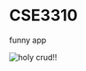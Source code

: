 # CSE3310
funny app

![holy crud!!](https://raw.githubusercontent.com/TahMeat/tahmeat.github.io/main/assets/img/tom-tom-and-jerry.gif?token=GHSAT0AAAAAABXLUTF3DCABL4YPU2WDFFSGYZE7GWA)
